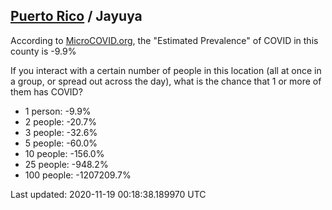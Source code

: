 
## [Puerto Rico](/united-states/puerto-rico) / Jayuya

According to [MicroCOVID.org](http://microcovid.org),
the "Estimated Prevalence" of COVID in this county is -9.9%

If you interact with a certain number of people in this location
(all at once in a group, or spread out across the day), what is the chance that
1 or more of them has COVID?

- 1 person: -9.9%
- 2 people: -20.7%
- 3 people: -32.6%
- 5 people: -60.0%
- 10 people: -156.0%
- 25 people: -948.2%
- 100 people: -1207209.7%

Last updated: 2020-11-19 00:18:38.189970 UTC
